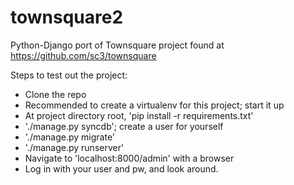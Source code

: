 townsquare2
===========

Python-Django port of Townsquare project found at https://github.com/sc3/townsquare

Steps to test out the project:

* Clone the repo
* Recommended to create a virtualenv for this project; start it up
* At project directory root, 'pip install -r requirements.txt'
* './manage.py syncdb'; create a user for yourself
* './manage.py migrate'
* './manage.py runserver'
* Navigate to 'localhost:8000/admin' with a browser
* Log in with your user and pw, and look around.

